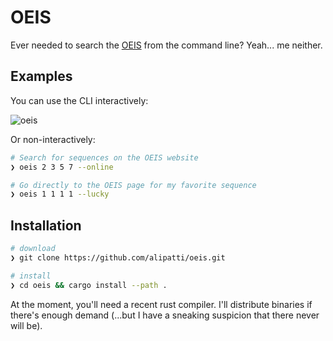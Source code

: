 # OEIS

Ever needed to search the [OEIS](https://oeis.org/A000924) from the command line? Yeah... me neither.

## Examples

You can use the CLI interactively:

<!--
ffmpeg -i demo.mov -loop 0 -vf fps=10 demo.gif
-->

![oeis](https://github.com/alipatti/oeis.rs/assets/78563685/a3e41454-a945-497a-979a-68d1cb92ef47)

Or non-interactively:

```bash
# Search for sequences on the OEIS website
❯ oeis 2 3 5 7 --online

# Go directly to the OEIS page for my favorite sequence
❯ oeis 1 1 1 1 --lucky
```

## Installation

```bash
# download
❯ git clone https://github.com/alipatti/oeis.git

# install
❯ cd oeis && cargo install --path .
```

At the moment, you'll need a recent rust compiler. I'll distribute binaries if there's enough demand (...but I have a sneaking suspicion that there never will be).
